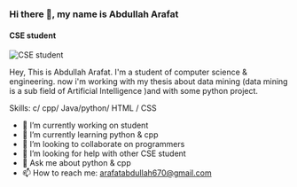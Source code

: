 ### Hi there 👋, my name is Abdullah Arafat
#### CSE student
![CSE student](https://scontent.fdac155-1.fna.fbcdn.net/v/t39.30808-6/282128132_419981893290740_2599890794274010716_n.jpg?_nc_cat=108&ccb=1-7&_nc_sid=09cbfe&_nc_eui2=AeFN-15XkW1Jk53eFBqbv6DOyrH_DEU0R8zKsf8MRTRHzOGtKMXLsvPUfj66_8dH20y0-GYwQPGc-YlNh4tUoHc4&_nc_ohc=H9bq-AIQEb0AX_p13B2&_nc_ht=scontent.fdac155-1.fna&oh=00_AfDkM3JJZ0m2ZZee4xpLAkImpt1-RygisD0hwTyxJBgfxA&oe=636A52BA)

Hey, This is Abdullah Arafat. I'm a student of computer science & engineering. now i'm working with my thesis about data mining (data mining is a sub field of Artificial Intelligence )and with some python project. 

Skills: c/ cpp/ Java/python/ HTML / CSS

- 🔭 I’m currently working on student 
- 🌱 I’m currently learning python & cpp 
- 👯 I’m looking to collaborate on programmers 
- 🤔 I’m looking for help with other CSE student 
- 💬 Ask me about python & cpp 
- 📫 How to reach me: arafatabdullah670@gmail.com 




